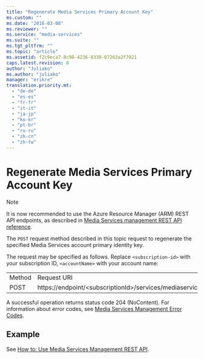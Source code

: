 ```yaml
---
title: "Regenerate Media Services Primary Account Key"
ms.custom: ""
ms.date: "2016-03-08"
ms.reviewer: ""
ms.service: "media-services"
ms.suite: ""
ms.tgt_pltfrm: ""
ms.topic: "article"
ms.assetid: f2c9eca7-8c98-4236-8338-07263a2f7021
caps.latest.revision: 8
author: "Juliako"
ms.author: "juliako"
manager: "erikre"
translation.priority.mt: 
  - "de-de"
  - "es-es"
  - "fr-fr"
  - "it-it"
  - "ja-jp"
  - "ko-kr"
  - "pt-br"
  - "ru-ru"
  - "zh-cn"
  - "zh-tw"
---
```

# Regenerate Media Services Primary Account Key

> [!NOTE]
>  It is now recommended to use  the Azure Resource Manager (ARM) REST API endpoints, as described in [Media Services management REST API reference](xref:management.azure.com.media.mediaservice).
   
  
 The `POST` request method described in this topic request to regenerate the specified Media Services account primary identity key.  
  
 The request may be specified as follows. Replace `<subscription-id>` with your subscription ID, `<accountName>` with your account name:  
  
|||  
|-|-|  
|Method|Request URI|  
|POST|https://endpoint/\<subscriptionId>/services/mediaservices/Accounts/\<accountName>/AccountKeys/Primary/Regenerate|  
  
 A successful operation returns status code 204 (NoContent). For information about error codes, see [Media Services Management Error Codes](media-services-management-error-codes.md).  
  
## Example  

See [How to: Use Media Services Management REST API](how-to-use-media-services-management-rest-api.md).  
  
#